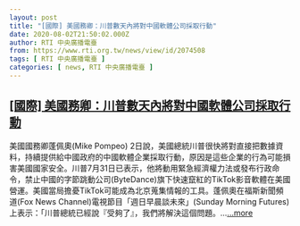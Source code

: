 ```yaml
---
layout: post
title: "[國際] 美國務卿：川普數天內將對中國軟體公司採取行動"
date: 2020-08-02T21:50:02.000Z
author: RTI 中央廣播電臺
from: https://www.rti.org.tw/news/view/id/2074508
tags: [ RTI 中央廣播電臺 ]
categories: [ news, RTI 中央廣播電臺 ]
---
```

<!--1596405002000-->
[[國際] 美國務卿：川普數天內將對中國軟體公司採取行動](https://www.rti.org.tw/news/view/id/2074508)
------

<div>
美國國務卿蓬佩奧(Mike Pompeo) 2日說，美國總統川普很快將對直接把數據資料，持續提供給中國政府的中國軟體企業採取行動，原因是這些企業的行為可能損害美國國家安全。川普7月31日已表示，他將動用緊急經濟權力法或發布行政命令，禁止中國的字節跳動公司(ByteDance)旗下快速竄紅的TikTok影音軟體在美國營運。美國當局擔憂TikTok可能成為北京蒐集情報的工具。蓬佩奧在福斯新聞頻道(Fox News Channel)電視節目「週日早晨談未來」(Sunday Morning Futures)上表示：「川普總統已經說『受夠了』，我們將解決這個問題。...<a target="_blank" href="https://www.rti.org.tw/news/view/id/2074508">...more</a>
</div>

